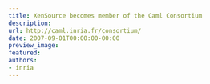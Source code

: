 ```yaml
---
title: XenSource becomes member of the Caml Consortium
description:
url: http://caml.inria.fr/consortium/
date: 2007-09-01T00:00:00-00:00
preview_image:
featured:
authors:
- inria
---
```



